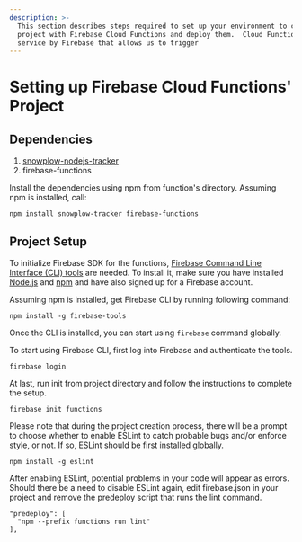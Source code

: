 ```yaml
---
description: >-
  This section describes steps required to set up your environment to create a
  project with Firebase Cloud Functions and deploy them.  Cloud Functions is a
  service by Firebase that allows us to trigger
---
```


# Setting up Firebase Cloud Functions' Project

## Dependencies

1. [snowplow-nodejs-tracker](https://github.com/snowplow/snowplow-nodejs-tracker)
2. firebase-functions

Install the dependencies using npm from function's directory. Assuming npm is installed, call: 

```text
npm install snowplow-tracker firebase-functions
```

## Project Setup

To initialize Firebase SDK for the functions, [Firebase Command Line Interface \(CLI\) tools](https://www.npmjs.com/package/firebase-tools) are needed. To install it, make sure you have installed [Node.js](http://nodejs.org/) and [npm](https://npmjs.org/) and have also signed up for a Firebase account. 

Assuming npm is installed, get Firebase CLI by running following command:

```text
npm install -g firebase-tools
```

Once the CLI is installed, you can start using `firebase` command globally.

To start using Firebase CLI, first log into Firebase and authenticate the tools.  

```text
firebase login
```

At last, run init from project directory and follow the instructions to complete the setup.

```text
firebase init functions
```

Please note that during the project creation process, there will be a prompt to choose whether to enable ESLint to catch probable bugs and/or enforce style, or not. If so, ESLint should be first installed globally.

```text
npm install -g eslint
```

After enabling ESLint, potential problems in your code will appear as errors. Should there be a need to disable ESLint again, edit firebase.json in your project and remove the predeploy script that runs the lint command.

```text
"predeploy": [
  "npm --prefix functions run lint"
],
```

